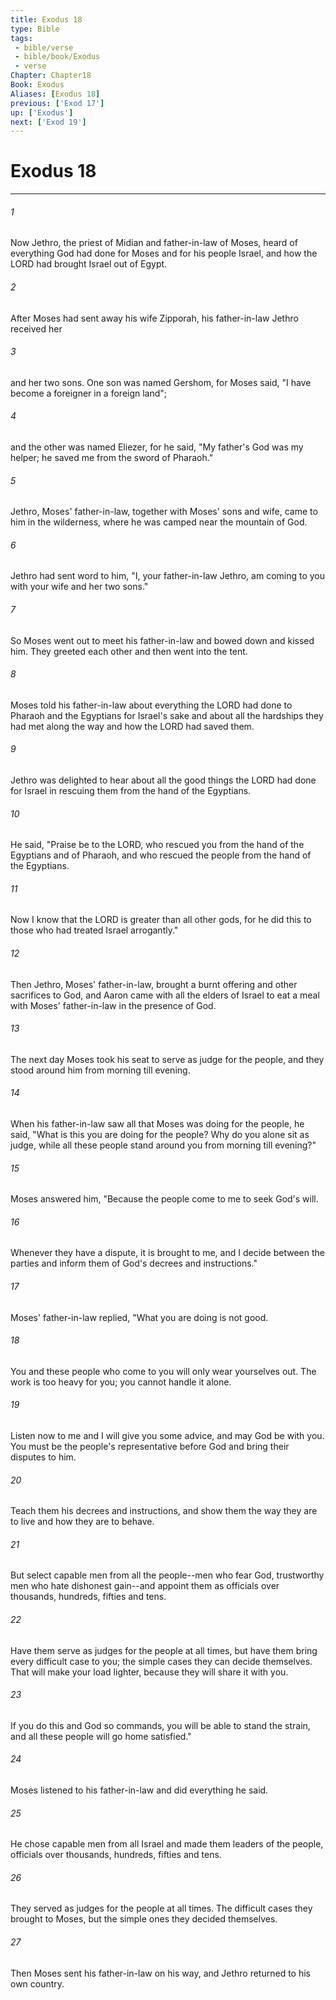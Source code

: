 ```yaml
---
title: Exodus 18
type: Bible
tags:
 - bible/verse
 - bible/book/Exodus
 - verse
Chapter: Chapter18
Book: Exodus
Aliases: [Exodus 18]
previous: ['Exod 17']
up: ['Exodus']
next: ['Exod 19']
---
```

# Exodus 18

***


###### 1 
Now Jethro, the priest of Midian and father-in-law of Moses, heard of everything God had done for Moses and for his people Israel, and how the LORD had brought Israel out of Egypt. 

###### 2 
After Moses had sent away his wife Zipporah, his father-in-law Jethro received her 

###### 3 
and her two sons. One son was named Gershom, for Moses said, "I have become a foreigner in a foreign land"; 

###### 4 
and the other was named Eliezer, for he said, "My father's God was my helper; he saved me from the sword of Pharaoh." 

###### 5 
Jethro, Moses' father-in-law, together with Moses' sons and wife, came to him in the wilderness, where he was camped near the mountain of God. 

###### 6 
Jethro had sent word to him, "I, your father-in-law Jethro, am coming to you with your wife and her two sons." 

###### 7 
So Moses went out to meet his father-in-law and bowed down and kissed him. They greeted each other and then went into the tent. 

###### 8 
Moses told his father-in-law about everything the LORD had done to Pharaoh and the Egyptians for Israel's sake and about all the hardships they had met along the way and how the LORD had saved them. 

###### 9 
Jethro was delighted to hear about all the good things the LORD had done for Israel in rescuing them from the hand of the Egyptians. 

###### 10 
He said, "Praise be to the LORD, who rescued you from the hand of the Egyptians and of Pharaoh, and who rescued the people from the hand of the Egyptians. 

###### 11 
Now I know that the LORD is greater than all other gods, for he did this to those who had treated Israel arrogantly." 

###### 12 
Then Jethro, Moses' father-in-law, brought a burnt offering and other sacrifices to God, and Aaron came with all the elders of Israel to eat a meal with Moses' father-in-law in the presence of God. 

###### 13 
The next day Moses took his seat to serve as judge for the people, and they stood around him from morning till evening. 

###### 14 
When his father-in-law saw all that Moses was doing for the people, he said, "What is this you are doing for the people? Why do you alone sit as judge, while all these people stand around you from morning till evening?" 

###### 15 
Moses answered him, "Because the people come to me to seek God's will. 

###### 16 
Whenever they have a dispute, it is brought to me, and I decide between the parties and inform them of God's decrees and instructions." 

###### 17 
Moses' father-in-law replied, "What you are doing is not good. 

###### 18 
You and these people who come to you will only wear yourselves out. The work is too heavy for you; you cannot handle it alone. 

###### 19 
Listen now to me and I will give you some advice, and may God be with you. You must be the people's representative before God and bring their disputes to him. 

###### 20 
Teach them his decrees and instructions, and show them the way they are to live and how they are to behave. 

###### 21 
But select capable men from all the people--men who fear God, trustworthy men who hate dishonest gain--and appoint them as officials over thousands, hundreds, fifties and tens. 

###### 22 
Have them serve as judges for the people at all times, but have them bring every difficult case to you; the simple cases they can decide themselves. That will make your load lighter, because they will share it with you. 

###### 23 
If you do this and God so commands, you will be able to stand the strain, and all these people will go home satisfied." 

###### 24 
Moses listened to his father-in-law and did everything he said. 

###### 25 
He chose capable men from all Israel and made them leaders of the people, officials over thousands, hundreds, fifties and tens. 

###### 26 
They served as judges for the people at all times. The difficult cases they brought to Moses, but the simple ones they decided themselves. 

###### 27 
Then Moses sent his father-in-law on his way, and Jethro returned to his own country. 
